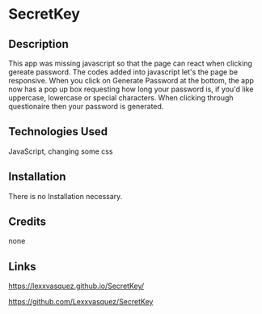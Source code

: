 # SecretKey

## Description
This app was missing javascript so that the page can react when clicking gereate password. The codes added into javascript let's the page be responsive. When you click on Generate Password at the bottom, the app now has a pop up box requesting how long your password is, if you'd like uppercase, lowercase or special characters. When clicking through questionaire then your password is generated.

## Technologies Used
JavaScript, changing some css

## Installation
There is no Installation necessary.

## Credits
none

## Links
https://lexxvasquez.github.io/SecretKey/

https://github.com/Lexxvasquez/SecretKey